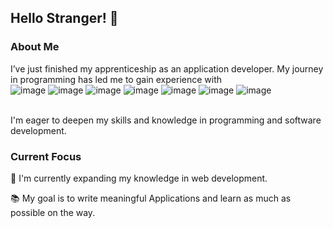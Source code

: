 ## Hello Stranger! 👋

### About Me
I’ve just finished my apprenticeship as an application developer.
My journey in programming has led me to gain experience with </br>
![image](https://github.com/Early184/Early184/assets/137812950/dcbbb959-7417-471e-9ea6-dacf60aba7c9)
![image](https://github.com/Early184/Early184/assets/137812950/71917895-4f56-40f7-ac42-d750a2b21d71)
![image](https://github.com/Early184/Early184/assets/137812950/84a1ed58-4699-46f0-bd21-2788e18015d5)
![image](https://github.com/Early184/Early184/assets/137812950/ca5d691d-3971-491d-8f1b-6b01ee092a84)
![image](https://github.com/Early184/Early184/assets/137812950/19800104-33e1-47df-a157-33f0835b8543)
![image](https://github.com/Early184/Early184/assets/137812950/ed40e4ce-dc93-46fc-9f8c-f0385cc71cee)
![image](https://github.com/Early184/Early184/assets/137812950/f00ea654-2113-4a29-a905-95eee18c187f)


</br>
I'm eager to deepen my skills and knowledge in programming and software development.

### Current Focus
🌱 I'm currently expanding my knowledge in web development.

📚 My goal is to write meaningful Applications and learn as much as possible on the way.

